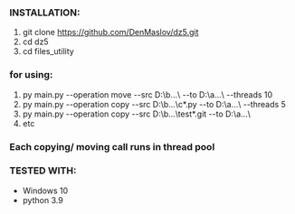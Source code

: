 ### INSTALLATION:
1. git clone https://github.com/DenMaslov/dz5.git
2. cd dz5
3. cd files_utility


### for using:
  1. py main.py --operation move --src D:\\b...\\ --to D:\\a...\\ --threads 10
  2. py main.py --operation copy --src D:\\b...\\c*.py --to D:\\a...\ --threads 5
  3. py main.py --operation copy --src D:\\b...\\test*.git --to D:\\a...\ 
  4. etc

### Each copying/ moving call runs in thread pool

### TESTED WITH:
* Windows 10
* python 3.9
